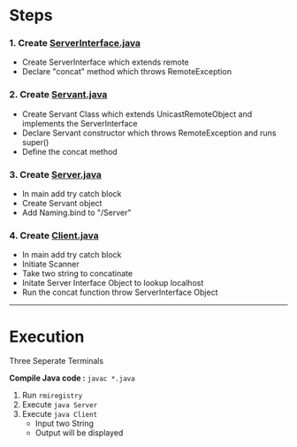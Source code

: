  # Steps

 ### 1. Create [ServerInterface.java](ServerInterface.java)

 - Create ServerInterface which extends remote
 - Declare "concat" method which throws RemoteException

 ### 2. Create [Servant.java](Servant.java)

 - Create Servant Class which extends UnicastRemoteObject and implements the ServerInterface
 - Declare Servant constructor which throws RemoteException and runs super()
 - Define the concat method 

 ### 3. Create [Server.java](Server.java)

 - In main add try catch block
 - Create Servant object
 - Add Naming.bind to "/Server"

 ### 4. Create [Client.java](Client.java)

 - In main add try catch block 
 - Initiate Scanner
 - Take two string to concatinate
 - Initate Server Interface Object to lookup localhost
 - Run the concat function throw ServerInterface Object 


---

 # Execution

Three Seperate Terminals 

**Compile Java code :** ```javac *.java```

1. Run ```rmiregistry```
2. Execute ```java Server```
3. Execute ```java Client```
    - Input two String
    - Output will be displayed